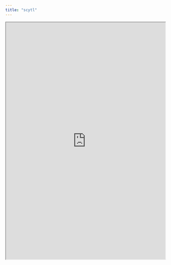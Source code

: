 ```yaml
---
title: "scytl"
---
```



<iframe height="750" width="100%" src="https://ewelton.github.io/ktest/wiki.html#scytl"></iframe>
